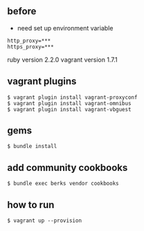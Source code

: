 
before
---

* need set up environment variable

~~~
http_proxy=***
https_proxy=***
~~~

ruby version 2.2.0
vagrant version 1.7.1

vagrant plugins
---

~~~
$ vagrant plugin install vagrant-proxyconf
$ vagrant plugin install vagrant-omnibus
$ vagrant plugin install vagrant-vbguest
~~~

gems
---

~~~
$ bundle install
~~~

add community cookbooks
---

~~~
$ bundle exec berks vendor cookbooks
~~~

how to run
---

~~~
$ vagrant up --provision
~~~
